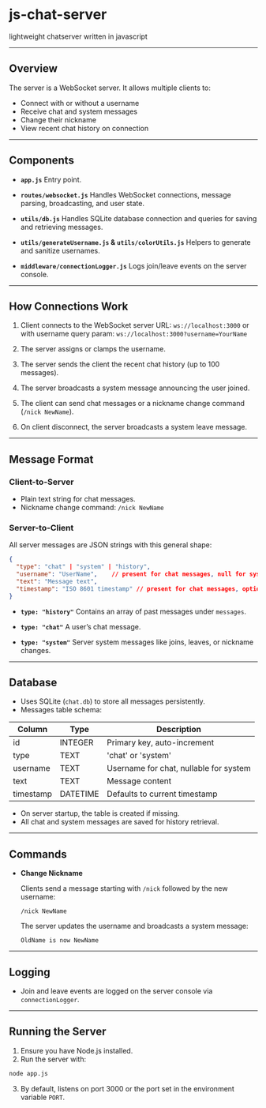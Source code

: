 # js-chat-server
lightweight chatserver written in javascript

---

## Overview

The server is a WebSocket server. It allows multiple clients to:

* Connect with or without a username
* Receive chat and system messages
* Change their nickname
* View recent chat history on connection

---

## Components

* **`app.js`**
  Entry point.

* **`routes/websocket.js`**
  Handles WebSocket connections, message parsing, broadcasting, and user state.

* **`utils/db.js`**
  Handles SQLite database connection and queries for saving and retrieving messages.

* **`utils/generateUsername.js` & `utils/colorUtils.js`**
  Helpers to generate and sanitize usernames.

* **`middleware/connectionLogger.js`**
  Logs join/leave events on the server console.

---

## How Connections Work

1. Client connects to the WebSocket server URL:
   `ws://localhost:3000` or with username query param:
   `ws://localhost:3000?username=YourName`

2. The server assigns or clamps the username.

3. The server sends the client the recent chat history (up to 100 messages).

4. The server broadcasts a system message announcing the user joined.

5. The client can send chat messages or a nickname change command (`/nick NewName`).

6. On client disconnect, the server broadcasts a system leave message.

---

## Message Format

### Client-to-Server

* Plain text string for chat messages.
* Nickname change command:
  `/nick NewName`

### Server-to-Client

All server messages are JSON strings with this general shape:

```json
{
  "type": "chat" | "system" | "history",
  "username": "UserName",    // present for chat messages, null for system
  "text": "Message text",
  "timestamp": "ISO 8601 timestamp" // present for chat messages, optional for system
}
```

* **`type: "history"`**
  Contains an array of past messages under `messages`.

* **`type: "chat"`**
  A user’s chat message.

* **`type: "system"`**
  Server system messages like joins, leaves, or nickname changes.

---

## Database

* Uses SQLite (`chat.db`) to store all messages persistently.
* Messages table schema:

| Column    | Type     | Description                            |
| --------- | -------- | -------------------------------------- |
| id        | INTEGER  | Primary key, auto-increment            |
| type      | TEXT     | 'chat' or 'system'                     |
| username  | TEXT     | Username for chat, nullable for system |
| text      | TEXT     | Message content                        |
| timestamp | DATETIME | Defaults to current timestamp          |

* On server startup, the table is created if missing.
* All chat and system messages are saved for history retrieval.

---

## Commands

* **Change Nickname**

  Clients send a message starting with `/nick` followed by the new username:

  ```
  /nick NewName
  ```

  The server updates the username and broadcasts a system message:

  ```
  OldName is now NewName
  ```

---

## Logging

* Join and leave events are logged on the server console via `connectionLogger`.

---

## Running the Server

1. Ensure you have Node.js installed.
2. Run the server with:

```bash
node app.js
```

3. By default, listens on port 3000 or the port set in the environment variable `PORT`.